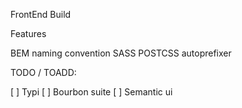 FrontEnd Build

Features

BEM naming convention
SASS
POSTCSS autoprefixer

TODO / TOADD:

[ ] Typi
[ ] Bourbon suite
[ ] Semantic ui
